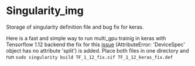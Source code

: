 # Singularity_img
Storage of singularity definition file and bug fix for keras.

Here is a fast and simple way to run multi_gpu trainig in keras with Tensorflow 1.12 backend the fix for this [issue](https://github.com/tensorflow/tensorflow/pull/23197) (AttributeError: 'DeviceSpec' object has no attribute 'split') is added. Place both files in one directory and run ```sudo singularity build TF_1_12_fix.sif TF_1_12_keras_fix.def```
 
